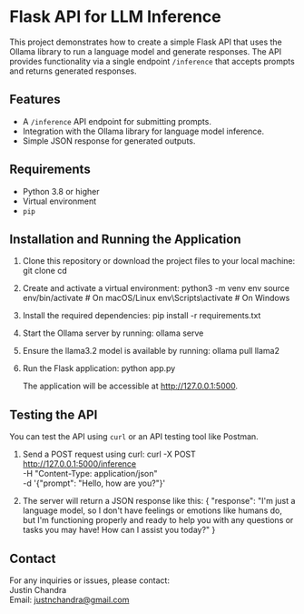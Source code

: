
# Flask API for LLM Inference

This project demonstrates how to create a simple Flask API that uses the Ollama library to run a language model and generate responses. The API provides functionality via a single endpoint `/inference` that accepts prompts and returns generated responses.

## Features

- A `/inference` API endpoint for submitting prompts.
- Integration with the Ollama library for language model inference.
- Simple JSON response for generated outputs.

## Requirements

- Python 3.8 or higher
- Virtual environment
- `pip`

## Installation and Running the Application

1. Clone this repository or download the project files to your local machine:
   git clone <repository-url>
   cd <project-folder>

2. Create and activate a virtual environment:
   python3 -m venv env
   source env/bin/activate  # On macOS/Linux
   env\Scripts\activate     # On Windows

3. Install the required dependencies:
   pip install -r requirements.txt

4. Start the Ollama server by running:
   ollama serve

5. Ensure the llama3.2 model is available by running:
   ollama pull llama2

6. Run the Flask application:
   python app.py

   The application will be accessible at http://127.0.0.1:5000.

## Testing the API

You can test the API using `curl` or an API testing tool like Postman.

1. Send a POST request using curl:
   curl -X POST http://127.0.0.1:5000/inference \
   -H "Content-Type: application/json" \
   -d '{"prompt": "Hello, how are you?"}'

2. The server will return a JSON response like this:
   {
       "response": "I'm just a language model, so I don't have feelings or emotions like humans do, but I'm functioning properly and ready to help you with any questions or tasks you may have! How can I assist you today?"
   }

## Contact

For any inquiries or issues, please contact:  
Justin Chandra  
Email: justnchandra@gmail.com